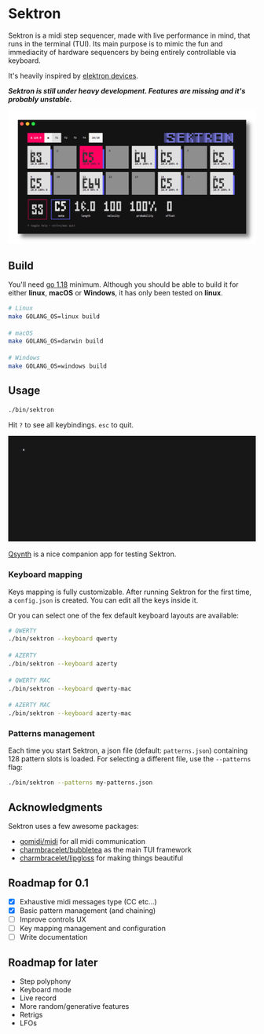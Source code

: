 # Sektron

Sektron is a midi step sequencer, made with live performance in mind, that runs in the terminal (TUI).
Its main purpose is to mimic the fun and immediacity of hardware sequencers by being entirely controllable via keyboard.

It's heavily inspired by [elektron devices](https://www.elektron.se).

**_Sektron is still under heavy development. Features are missing and it's probably unstable._**

![sektron screenshot](/docs/screenshot.png)

## Build

You'll need [go 1.18](https://go.dev/dl/) minimum.
Although you should be able to build it for either **linux**, **macOS** or **Windows**, it has only been tested on **linux**.

```sh
# Linux
make GOLANG_OS=linux build

# macOS
make GOLANG_OS=darwin build

# Windows
make GOLANG_OS=windows build
```


## Usage

```sh
./bin/sektron
```

Hit `?` to see all keybindings. `esc` to quit.

![sektron gif](/docs/vhs.gif)

[Qsynth](https://qsynth.sourceforge.io/) is a nice companion app for testing Sektron.

### Keyboard mapping

Keys mapping is fully customizable. After running Sektron for the first time, a `config.json` is created.
You can edit all the keys inside it.

Or you can select one of the fex default keyboard layouts are available:
```sh
# QWERTY
./bin/sektron --keyboard qwerty

# AZERTY
./bin/sektron --keyboard azerty

# QWERTY MAC
./bin/sektron --keyboard qwerty-mac

# AZERTY MAC
./bin/sektron --keyboard azerty-mac
```

### Patterns management

Each time you start Sektron, a json file (default: `patterns.json`) containing 128 pattern slots is loaded.
For selecting a different file, use the `--patterns` flag:
```sh
./bin/sektron --patterns my-patterns.json
```

## Acknowledgments

Sektron uses a few awesome packages:
 - [gomidi/midi](https://gitlab.com/gomidi/midi) for all midi communication
 - [charmbracelet/bubbletea](https://github.com/charmbracelet/bubbletea) as the main TUI framework
 - [charmbracelet/lipgloss](https://github.com/charmbracelet/lipgloss) for making things beautiful

## Roadmap for 0.1

 - [x] Exhaustive midi messages type (CC etc...)
 - [x] Basic pattern management (and chaining)
 - [ ] Improve controls UX
 - [ ] Key mapping management and configuration
 - [ ] Write documentation

## Roadmap for later

 - Step polyphony
 - Keyboard mode
 - Live record
 - More random/generative features
 - Retrigs
 - LFOs
